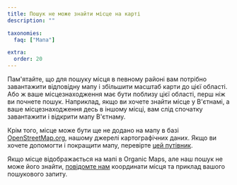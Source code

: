 ```yaml
---
title: Пошук не може знайти місце на карті
description: ""

taxonomies:
  faq: ["Мапа"]

extra:
  order: 20
---
```


Пам'ятайте, що для пошуку місця в певному районі вам потрібно завантажити відповідну мапу і збільшити масштаб карти до цієї області. Або ж ваше місцезнаходження має бути поблизу цієї області, перш ніж ви почнете пошук. Наприклад, якщо ви хочете знайти місце у В'єтнамі, а ваше місцезнаходження десь в іншому місці, вам слід спочатку завантажити і відкрити мапу В'єтнаму.

Крім того, місце може бути ще не додано на мапу в базі [OpenStreetMap.org](https://www.openstreetmap.org/), нашому джерелі картографічних даних. Якщо ви хочете допомогти і покращити мапу, перевірте [цей путівник](https://wiki.openstreetmap.org/wiki/Contribute_map_data).

Якщо місце відображається на мапі в Organic Maps, але наш пошук не може його знайти, [повідомте нам](mailto:support@organicmaps.app) координати місця та приклад вашого пошукового запиту.
